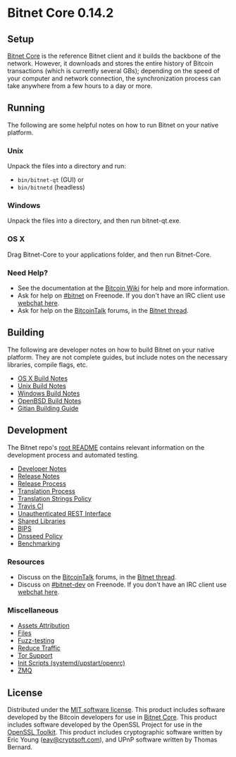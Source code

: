 Bitnet Core 0.14.2
=====================

Setup
---------------------
[Bitnet Core](http://bitnet.com/) is the reference Bitnet client and it builds the backbone of the network. However, it downloads and stores the entire history of Bitcoin transactions (which is currently several GBs); depending on the speed of your computer and network connection, the synchronization process can take anywhere from a few hours to a day or more.

Running
---------------------
The following are some helpful notes on how to run Bitnet on your native platform.

### Unix

Unpack the files into a directory and run:

- `bin/bitnet-qt` (GUI) or
- `bin/bitnetd` (headless)

### Windows

Unpack the files into a directory, and then run bitnet-qt.exe.

### OS X

Drag Bitnet-Core to your applications folder, and then run Bitnet-Core.

### Need Help?

* See the documentation at the [Bitcoin Wiki](https://en.bitcoin.it/wiki/Main_Page)
for help and more information.
* Ask for help on [#bitnet](http://webchat.freenode.net?channels=bitnet) on Freenode. If you don't have an IRC client use [webchat here](http://webchat.freenode.net?channels=bitnet).
* Ask for help on the [BitcoinTalk](https://bitcointalk.org/) forums, in the [Bitnet thread](https://bitcointalk.org/index.php?topic=361813.0).

Building
---------------------
The following are developer notes on how to build Bitnet on your native platform. They are not complete guides, but include notes on the necessary libraries, compile flags, etc.

- [OS X Build Notes](build-osx.md)
- [Unix Build Notes](build-unix.md)
- [Windows Build Notes](build-windows.md)
- [OpenBSD Build Notes](build-openbsd.md)
- [Gitian Building Guide](gitian-building.md)

Development
---------------------
The Bitnet repo's [root README](/README.md) contains relevant information on the development process and automated testing.

- [Developer Notes](developer-notes.md)
- [Release Notes](release-notes.md)
- [Release Process](release-process.md)
- [Translation Process](translation_process.md)
- [Translation Strings Policy](translation_strings_policy.md)
- [Travis CI](travis-ci.md)
- [Unauthenticated REST Interface](REST-interface.md)
- [Shared Libraries](shared-libraries.md)
- [BIPS](bips.md)
- [Dnsseed Policy](dnsseed-policy.md)
- [Benchmarking](benchmarking.md)

### Resources
* Discuss on the [BitcoinTalk](https://bitcointalk.org/) forums, in the [Bitnet thread](https://bitcointalk.org/index.php?topic=361813.0).
* Discuss on [#bitnet-dev](http://webchat.freenode.net/?channels=bitnet-dev) on Freenode. If you don't have an IRC client use [webchat here](http://webchat.freenode.net/?channels=bitnet-dev).

### Miscellaneous
- [Assets Attribution](assets-attribution.md)
- [Files](files.md)
- [Fuzz-testing](fuzzing.md)
- [Reduce Traffic](reduce-traffic.md)
- [Tor Support](tor.md)
- [Init Scripts (systemd/upstart/openrc)](init.md)
- [ZMQ](zmq.md)

License
---------------------
Distributed under the [MIT software license](/COPYING).
This product includes software developed by the Bitcoin developers for use in [Bitnet Core](https://www.bitcoin.org/). 
This product includes software developed by the OpenSSL Project for use in the [OpenSSL Toolkit](https://www.openssl.org/). This product includes
cryptographic software written by Eric Young ([eay@cryptsoft.com](mailto:eay@cryptsoft.com)), and UPnP software written by Thomas Bernard.
